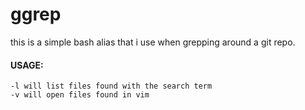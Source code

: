 ggrep
=====

this is a simple bash alias that i use when grepping around a git repo. 

####  USAGE:
    -l will list files found with the search term
    -v will open files found in vim
